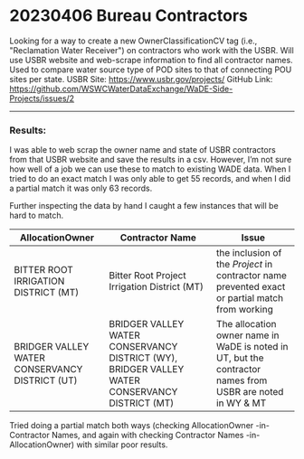 # 20230406 Bureau Contractors

Looking for a way to create a new OwnerClassificationCV tag (i.e., "Reclamation Water Receiver") on contractors who work with the USBR.  Will use USBR website and web-scrape information to find all contractor names. Used to compare water source type of POD sites to that of connecting POU sites per state.
USBR Site: https://www.usbr.gov/projects/
GitHub Link: https://github.com/WSWCWaterDataExchange/WaDE-Side-Projects/issues/2

***
### Results: 
I was able to web scrap the owner name and state of USBR contractors from that USBR website and save the results in a csv.  However, I’m not sure how well of a job we can use these to match to existing WADE data.  When I tried to do an exact match I was only able to get 55 records, and when I did a partial match it was only 63 records.

Further inspecting the data by hand I caught a few instances that will be hard to match.

AllocationOwner | Contractor Name | Issue
---- | ---- | ---- 
BITTER ROOT IRRIGATION DISTRICT (MT) | Bitter Root Project Irrigation District (MT) | the inclusion of the *Project* in contractor name prevented exact or partial match from working
BRIDGER VALLEY WATER CONSERVANCY DISTRICT (UT) | BRIDGER VALLEY WATER CONSERVANCY DISTRICT (WY), BRIDGER VALLEY WATER CONSERVANCY DISTRICT (MT) | The allocation owner name in WaDE is noted in UT, but the contractor names from USBR are noted in WY & MT

Tried doing a partial match both ways (checking AllocationOwner -in- Contractor Names, and again with checking Contractor Names -in- AllocationOwner) with similar poor results.

